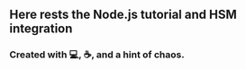 ## Here rests the Node.js tutorial and HSM integration  
### Created with 💻, ☕, and a hint of chaos.

